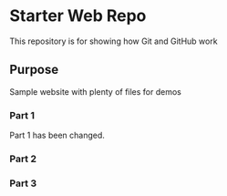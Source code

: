 # Starter Web Repo

This repository is for showing how Git and GitHub work

## Purpose

Sample website with plenty of files for demos

### Part 1

Part 1 has been changed.

### Part 2

### Part 3
